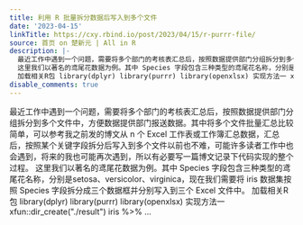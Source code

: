 ```yaml
---
title: 利用 R 批量拆分数据后写入到多个文件
date: '2023-04-15'
linkTitle: https://cxy.rbind.io/post/2023/04/15/r-purrr-file/
source: 首页 on 楚新元 | All in R
description: |-
  最近工作中遇到一个问题，需要将多个部门的考核表汇总后，按照数据提供部门分组拆分到多个文件中，方便数据提供部门报送数据。其中将多个文件批量汇总比较简单，可以参考我之前发的博文从 n 个 Excel 工作表或工作簿汇总数据，汇总后，按照某个关键字段拆分后写入到多个文件以前也不难，可能许多读者工作中也会遇到，将来的我也可能再次遇到，所以有必要写一篇博文记录下代码实现的整个过程。
  这里我们以著名的鸢尾花数据为例。其中 Species 字段包含三种类型的鸢尾花名称，分别是setosa、versicolor、virginica，现在我们需要将 iris 数据集按照 Species 字段拆分成三个数据框并分别写入到三个 Excel 文件中。
  加载相关R包 library(dplyr) library(purrr) library(openxlsx) 实现方法一 xfun::dir_create(&#34;./result&#34;) iris %&gt;% ...
disable_comments: true
---
```

最近工作中遇到一个问题，需要将多个部门的考核表汇总后，按照数据提供部门分组拆分到多个文件中，方便数据提供部门报送数据。其中将多个文件批量汇总比较简单，可以参考我之前发的博文从 n 个 Excel 工作表或工作簿汇总数据，汇总后，按照某个关键字段拆分后写入到多个文件以前也不难，可能许多读者工作中也会遇到，将来的我也可能再次遇到，所以有必要写一篇博文记录下代码实现的整个过程。
这里我们以著名的鸢尾花数据为例。其中 Species 字段包含三种类型的鸢尾花名称，分别是setosa、versicolor、virginica，现在我们需要将 iris 数据集按照 Species 字段拆分成三个数据框并分别写入到三个 Excel 文件中。
加载相关R包 library(dplyr) library(purrr) library(openxlsx) 实现方法一 xfun::dir_create(&#34;./result&#34;) iris %&gt;% ...